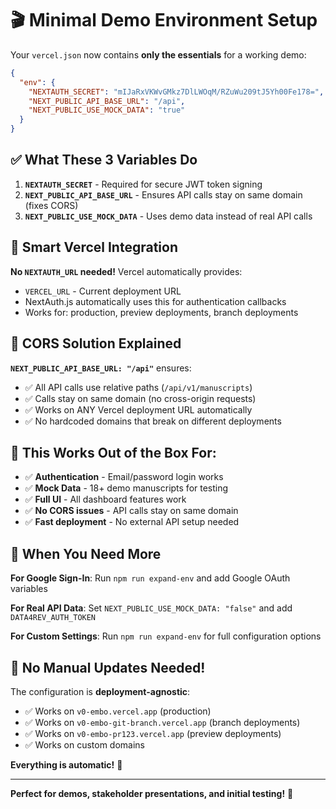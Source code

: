 # 🎬 Minimal Demo Environment Setup

Your `vercel.json` now contains **only the essentials** for a working demo:

```json
{
  "env": {
    "NEXTAUTH_SECRET": "mIJaRxVKWvGMkz7DlLWOqM/RZuWu209tJ5Yh00Fe178=",
    "NEXT_PUBLIC_API_BASE_URL": "/api",
    "NEXT_PUBLIC_USE_MOCK_DATA": "true"
  }
}
```

## ✅ What These 3 Variables Do

1. **`NEXTAUTH_SECRET`** - Required for secure JWT token signing
2. **`NEXT_PUBLIC_API_BASE_URL`** - Ensures API calls stay on same domain (fixes CORS)
3. **`NEXT_PUBLIC_USE_MOCK_DATA`** - Uses demo data instead of real API calls

## 🔧 **Smart Vercel Integration**

**No `NEXTAUTH_URL` needed!** Vercel automatically provides:

- `VERCEL_URL` - Current deployment URL
- NextAuth.js automatically uses this for authentication callbacks
- Works for: production, preview deployments, branch deployments

## 🚀 **CORS Solution Explained**

**`NEXT_PUBLIC_API_BASE_URL: "/api"`** ensures:

- ✅ All API calls use relative paths (`/api/v1/manuscripts`)
- ✅ Calls stay on same domain (no cross-origin requests)
- ✅ Works on ANY Vercel deployment URL automatically
- ✅ No hardcoded domains that break on different deployments

## 🚀 This Works Out of the Box For:

- ✅ **Authentication** - Email/password login works
- ✅ **Mock Data** - 18+ demo manuscripts for testing
- ✅ **Full UI** - All dashboard features work
- ✅ **No CORS issues** - API calls stay on same domain
- ✅ **Fast deployment** - No external API setup needed

## 🔧 When You Need More

**For Google Sign-In**: Run `npm run expand-env` and add Google OAuth variables

**For Real API Data**: Set `NEXT_PUBLIC_USE_MOCK_DATA: "false"` and add `DATA4REV_AUTH_TOKEN`

**For Custom Settings**: Run `npm run expand-env` for full configuration options

## 📝 **No Manual Updates Needed!**

The configuration is **deployment-agnostic**:

- ✅ Works on `v0-embo.vercel.app` (production)
- ✅ Works on `v0-embo-git-branch.vercel.app` (branch deployments)
- ✅ Works on `v0-embo-pr123.vercel.app` (preview deployments)
- ✅ Works on custom domains

**Everything is automatic!** 🎯

---

**Perfect for demos, stakeholder presentations, and initial testing!** 🎯

